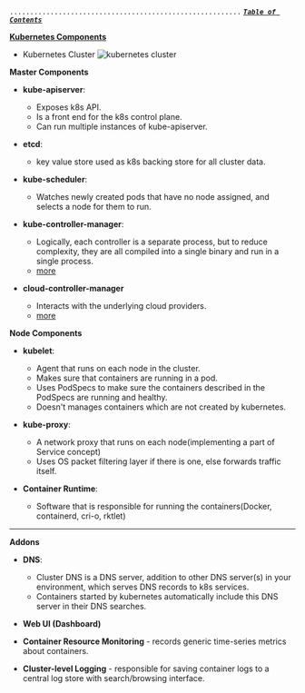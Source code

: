 `.........................................................` [***`Table of Contents`***](README.md)


**[Kubernetes Components](https://kubernetes.io/docs/concepts/overview/components/)**

- Kubernetes Cluster
  ![kubernetes cluster](https://d33wubrfki0l68.cloudfront.net/817bfdd83a524fed7342e77a26df18c87266b8f4/3da7c/images/docs/components-of-kubernetes.png)

**Master Components**

- **kube-apiserver**:
  - Exposes k8s API.
  - Is a front end for the k8s control plane.
  - Can run multiple instances of kube-apiserver.
  
- **etcd**:
  - key value store used as k8s backing store for all cluster data.
  
- **kube-scheduler**:
  - Watches newly created pods that have no node assigned, and selects a node for them to run.
  
- **kube-controller-manager**:
  - Logically, each controller is a separate process, but to reduce complexity, they are all compiled into a single binary and run in a single process.
  - [more](../../programming_kubernetes/Introduction/CO_more_about_controllers.md)

- **cloud-controller-manager**
  - Interacts with the underlying cloud providers.
  - [more](intro_cloud_controller_manager.md)
  
**Node Components**

- **kubelet**:
  - Agent that runs on each node in the cluster.
  - Makes sure that containers are running in a pod.
  - Uses PodSpecs to make sure the containers described in the PodSpecs are running and healthy.
  - Doesn't manages containers which are not created by kubernetes.

- **kube-proxy**:
  - A network proxy that runs on each node(implementing a part of Service concept)
  - Uses OS packet filtering layer if there is one, else forwards traffic itself.
  
- **Container Runtime**:
  - Software that is responsible for running the containers(Docker, containerd, cri-o, rktlet)
  
---
**Addons**

- **DNS**:
  - Cluster DNS is a DNS server, addition to other DNS server(s) in your environment, which serves DNS records to k8s services.
  - Containers started by kubernetes automatically include this DNS server in their DNS searches.

- **Web UI (Dashboard)**

- **Container Resource Monitoring** - records generic time-series metrics about containers.

- **Cluster-level Logging** - responsible for saving container logs to a central log store with search/browsing interface.